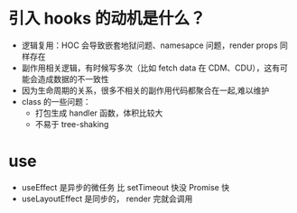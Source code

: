 # 引入 hooks 的动机是什么？

- 逻辑复用：HOC 会导致嵌套地狱问题、namesapce 问题，render props 同样存在
- 副作用相关逻辑，有时候写多次（比如 fetch data 在 CDM、CDU），这有可能会造成数据的不一致性
- 因为生命周期的关系，很多不相关的副作用代码都聚合在一起,难以维护
- class 的一些问题：
  - 打包生成 handler 函数，体积比较大
  - 不易于 tree-shaking

# use

- useEffect 是异步的微任务 比 setTimeout 快没 Promise 快
- useLayoutEffect 是同步的， render 完就会调用
